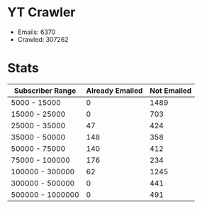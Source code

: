 # YT Crawler
- Emails: 6370
- Crawled: 307262

# Stats
| Subscriber Range  | Already Emailed | Not Emailed |
|-------|-------|-------|
| 5000 - 15000 | 0 | 1489 |
| 15000 - 25000 | 0 | 703 |
| 25000 - 35000 | 47 | 424 |
| 35000 - 50000 | 148 | 358 |
| 50000 - 75000 | 140 | 412 |
| 75000 - 100000 | 176 | 234 |
| 100000 - 300000 | 62 | 1245 |
| 300000 - 500000 | 0 | 441 |
| 500000 - 1000000 | 0 | 491 |
